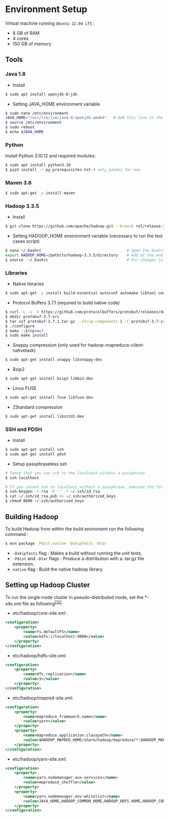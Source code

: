 # Environment Setup

Virtual machine running `Ubuntu 22.04 LTS` :
  * 8 GB of RAM 
  * 4 cores
  * 150 GB of memory

## Tools <a name="tool"></a>

### Java 1.8
* Install
```bash
$ sudo apt install openjdk-8-jdk
```

* Setting JAVA_HOME environment variable 
```bash
$ sudo nano /etc/environment                    
JAVA_HOME="/usr/lib/jvm/java-8-openjdk-amd64"   # Add this line to the end of the file
$ source /etc/environment                       
$ sudo reboot                                   
$ echo $JAVA_HOME                         
```

### Python
Install Python 3.10.12 and required modules:
```bash
$ sudo apt install python3.10
$ pip3 install -r py_prerequisites.txt # only pandas for now
```

### Maven 3.6
```bash
$ sudo apt-get -y install maven
```

### Hadoop 3.3.5
* Install
```bash
$ git clone https://github.com/apache/hadoop.git --branch rel/release-3.3.5 --single-branch
```
* Setting HADOOP_HOME environment variable (necessary to run the test cases script)
```bash
$ nano ~/.bashrc                                      # Open the bashrc file
export HADOOP_HOME=/path/to/hadoop-3.3.5/directory    # Add at the end of the file
$ source  ~/.bashrc                                   # For changes to take effect
```

### Libraries

* Native libraries
```bash
$ sudo apt-get -y install build-essential autoconf automake libtool cmake zlib1g-dev pkg-config libssl-dev libsasl2-dev
```

* Protocol Buffers 3.7.1 (required to build native code)
```bash
$ curl -L -s -S https://github.com/protocolbuffers/protobuf/releases/download/v3.7.1/protobuf-java-3.7.1.tar.gz -o protobuf-3.7.1.tar.gz
$ mkdir protobuf-3.7-src
$ tar xzf protobuf-3.7.1.tar.gz --strip-components 1 -C protobuf-3.7-src && cd protobuf-3.7-src
$ ./configure
$ make -j$(nproc)
$ sudo make install
```

* Snappy compression (only used for hadoop-mapreduce-client-nativetask)
```bash
$ sudo apt-get install snappy libsnappy-dev
```
* Bzip2
```bash
$ sudo apt-get install bzip2 libbz2-dev
```
* Linux FUSE
```bash
$ sudo apt-get install fuse libfuse-dev
```
* ZStandard compression
```bash
$ sudo apt-get install libzstd1-dev
```

### SSH and PDSH
* Install 
```bash
$ sudo apt-get install ssh
$ sudo apt-get install pdsh
```
* Setup passphraseless ssh

```bash
# Check that you can ssh to the localhost without a passphrase
$ ssh localhost

# If you cannot ssh to localhost without a passphrase, execute the following commands
$ ssh-keygen -t rsa -P '' -f ~/.ssh/id_rsa
$ cat ~/.ssh/id_rsa.pub >> ~/.ssh/authorized_keys
$ chmod 0600 ~/.ssh/authorized_keys
```

## Building Hadoop <a name="build"></a>
To build Hadoop from within the build enviroment run the following command :

```bash
$ mvn package -Pdist,native -DskipTests -Dtar
```
* `-DskipTests` flag : Makes a build without running the unit tests. 
* `-Pdist` and `-Dtar` flags :  Produce a distribution with a .tar.gz file extension.
* `native` flag : Build the native hadoop library.

## Setting up Hadoop Cluster <a name="cluster"></a>
To run the single-node cluster in pseudo-distributed mode, set the **-site.xml* file as following<sup>[[12]](References.md#single_node_cluster)</sup>:
* etc/hadoop/core-site.xml :
```xml
<configuration>
    <property>
        <name>fs.defaultFS</name>
        <value>hdfs://localhost:9000</value>
    </property>
</configuration>
```
* etc/hadoop/hdfs-site.xml:
```xml
<configuration>
    <property>
        <name>dfs.replication</name>
        <value>1</value>
    </property>
</configuration>
```
* etc/hadoop/mapred-site.xml:
```xml
<configuration>
    <property>
        <name>mapreduce.framework.name</name>
        <value>yarn</value>
    </property>
    <property>
        <name>mapreduce.application.classpath</name>
        <value>$HADOOP_MAPRED_HOME/share/hadoop/mapreduce/*:$HADOOP_MAPRED_HOME/share/hadoop/mapreduce/lib/*</value>
    </property>
</configuration>
```
* etc/hadoop/yarn-site.xml:
```xml
<configuration>
    <property>
        <name>yarn.nodemanager.aux-services</name>
        <value>mapreduce_shuffle</value>
    </property>
    <property>
        <name>yarn.nodemanager.env-whitelist</name>
        <value>JAVA_HOME,HADOOP_COMMON_HOME,HADOOP_HDFS_HOME,HADOOP_CONF_DIR,CLASSPATH_PREPEND_DISTCACHE,HADOOP_YARN_HOME,HADOOP_HOME,PATH,LANG,TZ,HADOOP_MAPRED_HOME</value>
    </property>
</configuration>
```